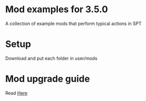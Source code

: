 # Mod examples for 3.5.0

A collection of example mods that perform typical actions in SPT

# Setup
Download and put each folder in user/mods

# Mod upgrade guide
Read [Here](https://hub.sp-tarkov.com/doc/entry/51-modding-in-2-4-0/)

